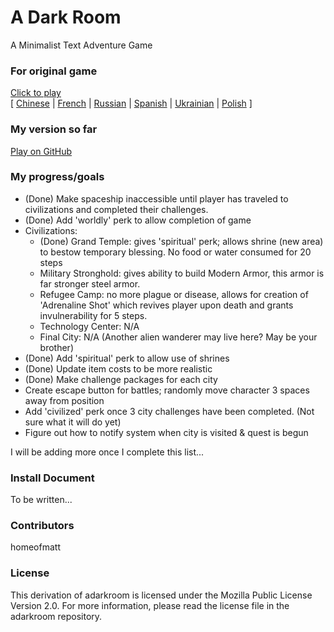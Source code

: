 A Dark Room
===========

A Minimalist Text Adventure Game

### For original game
[Click to play](http://adarkroom.doublespeakgames.com/)  
[ 
  [Chinese](http://adarkroom.doublespeakgames.com/?lang=cn) |
  [French](http://adarkroom.doublespeakgames.com/?lang=fr) | 
  [Russian](http://adarkroom.doublespeakgames.com/?lang=ru) |
  [Spanish](http://adarkroom.doublespeakgames.com/?lang=es) |
  [Ukrainian](http://adarkroom.doublespeakgames.com/?lang=uk) |
  [Polish](http://adarkroom.doublespeakgames.com/?lang=pl) 
]
  
### My version so far
[Play on GitHub](http://homeofmatt.github.io)


### My progress/goals
* (Done) Make spaceship inaccessible until player has traveled to civilizations and completed their challenges.
* (Done) Add 'worldly' perk to allow completion of game
* Civilizations:
	- (Done) Grand Temple: gives 'spiritual' perk; allows shrine (new area) to bestow temporary blessing. No food or water consumed for 20 steps
	- Military Stronghold: gives ability to build Modern Armor, this armor is far stronger steel armor.
	- Refugee Camp: no more plague or disease, allows for creation of 'Adrenaline Shot' which revives player upon death and grants invulnerability for 5 steps.
	- Technology Center: N/A
	- Final City: N/A (Another alien wanderer may live here? May be your brother)
* (Done) Add 'spiritual' perk to allow use of shrines
* (Done) Update item costs to be more realistic
* (Done) Make challenge packages for each city
* Create escape button for battles; randomly move character 3 spaces away from position
* Add 'civilized' perk once 3 city challenges have been completed. (Not sure what it will do yet)
* Figure out how to notify system when city is visited & quest is begun

I will be adding more once I complete this list...

### Install Document

To be written...

### Contributors

homeofmatt

### License 

This derivation of adarkroom is licensed under the Mozilla Public License Version 2.0. For more information, please read the license file in the adarkroom repository. 

